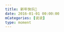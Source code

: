 ```yaml
---
title: 新年快乐🌹
date: 2016-01-01 00:00:00
mCategories: [说说]
type: moment
---
```


<div id="pics-20160101000000"></div>

<script>
var data = [
    {"link": "2016-01-01_000006.webp", "type": "shuoshuo"},
    {"link": "2016-01-01_000008.webp", "type": "shuoshuo"}
];
picsRender(data, "pics-20160101000000");
</script>
